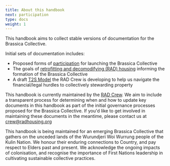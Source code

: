 ```yaml
---
title: About this handbook
next: participation
type: docs
weight: 1
---
```


This handbook aims to collect stable versions of documentation for the Brassica Collective.

Initial sets of documentation includes:
  * Proposed forms of [participation](/handbook/participation/) for launching the Brassica Collective
  * The goals of [retrofitting and decomodifying (RAD) housing](/handbook/rad-housing/) informing the formation of the Brassica Collective
  * A draft [T2S Model](/handbook/t2s-model/) the RAD Crew is developing to help us navigate the financial/legal hurdles to collectively stewarding property

This handbook is currently maintained by the [RAD Crew](/handbook/participation/crew/). We aim to include a transparent process for determining when and how to update key documents in this handbook as part of the initial governance processes proposed for the Brassica Collective. If you'd like to get involved in maintaining these documents in the meantime, please contact us at crew@radhousing.org

This handbook is being maintained for an emerging Brassica Collective that gathers on the unceded lands of the Wurundjeri Woi Wurrung people of the Kulin Nation. We honour their enduring connections to Country, and pay respect to Elders past and present. We acknowledge the ongoing impacts of colonisation, and recognise the importance of First Nations leadership in cultivating sustainable collective practices.

